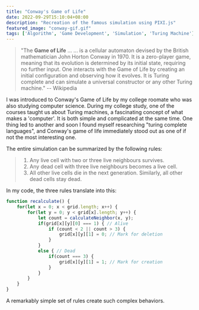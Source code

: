 ```yaml
---
title: "Conway's Game of Life"
date: 2022-09-29T15:10:04+08:00
description: "Recreation of the famous simulation using PIXI.js"
featured_image: "conway-gif.gif"
tags: ['Algorithm', 'Game Development', 'Simulation', 'Turing Machine']
---
```


> "The **Game of Life** ... ... is a cellular automaton devised by the British mathematician John Horton Conway in 1970. It is a zero-player game, meaning that its evolution is determined by its initial state, requiring no further input. One interacts with the Game of Life by creating an initial configuration and observing how it evolves. It is Turing complete and can simulate a universal constructor or any other Turing machine." \-\- Wikipedia

I was introduced to Conway's Game of Life by my college roomate who was also studying computer science. During my college study, one of the courses taught us about Turing machines, a fascinating concept of what makes a 'computer'. It is both simple and complicated at the same time. One thing led to another and soon I found myself researching
"turing complete languages", and Conway's game of life immediately stood out as one of if not the most interesting one. 

The entire simulation can be summarized by the following rules:

>1. Any live cell with two or three live neighbours survives.
>2. Any dead cell with three live neighbours becomes a live cell.
>3. All other live cells die in the next generation. Similarly, all other dead cells stay dead.

In my code, the three rules translate into this:

```javascript
function recalculate() {
    for(let x = 0; x < grid.length; x++) {
        for(let y = 0; y < grid[x].length; y++) {
            let count = calculateNeighbor(x, y);
            if(grid[x][y][0] === 1) { // Alive
                if (count < 2 || count > 3) {
                    grid[x][y][1] = 0; // Mark for deletion
                }  
            }
            else { // Dead
                if(count === 3) {
                    grid[x][y][1] = 1; // Mark for creation
                }
            }
        }
    }
}
```

A remarkably simple set of rules create such complex behaviors.

